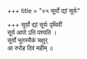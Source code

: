 +++
title = "०५ सूर्यो द्यां सूर्यः"

+++
सूर्यो द्यां सूर्यः पृथिवीं  
सूर्य आपो ऽति पश्यति ।  
सूर्यो भूतस्यैकं चक्षुर्  
आ रुरोह दिवं महीम् ॥